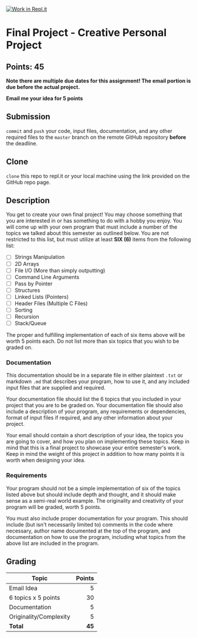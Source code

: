 [![Work in Repl.it](https://classroom.github.com/assets/work-in-replit-14baed9a392b3a25080506f3b7b6d57f295ec2978f6f33ec97e36a161684cbe9.svg)](https://classroom.github.com/online_ide?assignment_repo_id=3492219&assignment_repo_type=AssignmentRepo)
# Final Project - Creative Personal Project
## Points: 45

**Note there are multiple due dates for this assignment! The email portion is due before the actual project.**

**Email me your idea for 5 points**

## Submission
`commit` and `push` your code, input files, documentation, and any other required files to the `master` branch on the remote GitHub repository **before** the deadline.

## Clone
`clone` this repo to repl.it or your local machine using the link provided on the GitHub repo page.

## Description
You get to create your own final project! You may choose something that you are interested in or has something to do with a hobby you enjoy. You will come up with your own program that must include a number of the topics we talked about this semester as outlined below. You are not restricted to this list, but must utilize at least **SIX (6)** items from the following list:

- [ ] Strings Manipulation
- [ ] 2D Arrays
- [ ] File I/O (More than simply outputting)
- [ ] Command Line Arguments
- [ ] Pass by Pointer
- [ ] Structures
- [ ] Linked Lists (Pointers) 
- [ ] Header Files (Multiple C Files)
- [ ] Sorting
- [ ] Recursion
- [ ] Stack/Queue

The proper and fulfilling implementation of each of six items above will be worth 5 points each.  Do not list more than six topics that you wish to be graded on.

### Documentation
This documentation should be in a separate file in either plaintext `.txt` or markdown `.md` that describes your program, how to use it, and any included input files that are supplied and required.

Your documentation file should list the 6 topics that you included in your project that you are to be graded on.  Your documentation file should also include a description of your program, any requirements or dependencies, format of input files if required, and any other information about your project.

Your email should contain a short description of your idea, the topics you are going to cover, and how you plan on implementing these topics.  Keep in mind that this is a final project to showcase your entire semester's work.  Keep in mind the weight of this project in addition to how many points it is worth when designing your idea.

### Requirements
Your program should not be a simple implementation of six of the topics listed above but should include depth and thought, and it should make sense as a semi-real world example. The originality and creativity of your program will be graded, worth 5 points.

You must also include proper documentation for your program.  This should include (but isn't necessarily limited to) comments in the code where necessary, author name documented at the top of the program, and documentation on how to use the program, including what topics from the above list are included in the program.

## Grading
| Topic                  | Points  |
|------------------------|--------:|
| Email Idea             | 5       |
| 6 topics x 5 points    | 30      |
| Documentation          | 5       |
| Originality/Complexity | 5       |
| **Total**              | **45**  |
